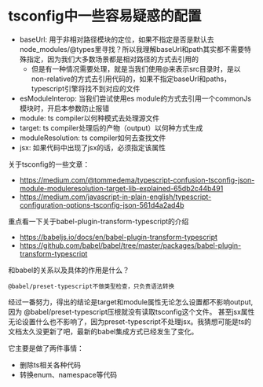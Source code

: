 # tsconfig中一些容易疑惑的配置

- baseUrl: 用于非相对路径模块的定位，如果不指定是否是默认去node_modules/@types里寻找？所以我理解baseUrl和path其实都不需要特殊指定，因为我们大多数场景都是相对路径的方式去引用的
  - 但是有一种情况需要处理，就是当我们使用@来表示src目录时，是以non-relative的方式去引用代码的，如果不指定baseUrl和paths，typescript引擎将找不到对应的文件
- esModuleInterop: 当我们尝试使用es module的方式去引用一个commonJs模块时，开启本参数防止报错
- module: ts compiler以何种模式去处理源文件
- target: ts compiler处理后的产物（output）以何种方式生成
- moduleResolution: ts compiler如何去查找文件
- jsx: 如果代码中出现了jsx的话，必须指定该属性

关于tsconfig的一些文章：

- https://medium.com/@tommedema/typescript-confusion-tsconfig-json-module-moduleresolution-target-lib-explained-65db2c44b491
- https://medium.com/javascript-in-plain-english/typescript-configuration-options-tsconfig-json-561d4a2ad4b

重点看一下关于babel-plugin-transform-typescript的介绍

- https://babeljs.io/docs/en/babel-plugin-transform-typescript
- https://github.com/babel/babel/tree/master/packages/babel-plugin-transform-typescript

和babel的关系以及具体的作用是什么？

`@babel/preset-typescript不做类型检查，只负责语法转换`

经过一番努力，得出的结论是target和module属性无论怎么设置都不影响output,因为 @babel/preset-typescript压根就没有读取tsconfig这个文件。
甚至jsx属性无论设置什么也不影响了，因为preset-typescript不处理jsx。我猜想可能是ts的文档太久没更新了吧，最新的babel集成方式已经发生了变化。

它主要是做了两件事情：

- 删除ts相关各种代码
- 转换enum、namespace等代码